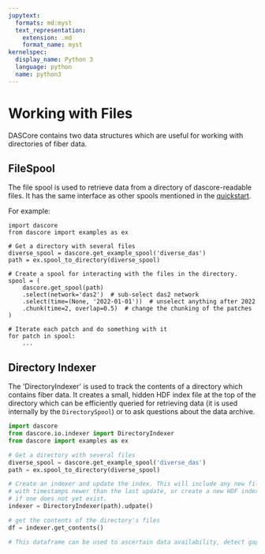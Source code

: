 ```yaml
---
jupytext:
  formats: md:myst
  text_representation:
    extension: .md
    format_name: myst
kernelspec:
  display_name: Python 3
  language: python
  name: python3
---
```


# Working with Files

DASCore contains two data structures which are useful for working with directories of
fiber data.

## FileSpool
The file spool is used to retrieve data from a directory of dascore-readable files.
It has the same interface as other spools mentioned in the
[quickstart](./quickstart.md).

For example:

```{code-cell}
import dascore
from dascore import examples as ex

# Get a directory with several files
diverse_spool = dascore.get_example_spool('diverse_das')
path = ex.spool_to_directory(diverse_spool)

# Create a spool for interacting with the files in the directory.
spool = (
    dascore.get_spool(path)
    .select(network='das2')  # sub-select das2 network
    .select(time=(None, '2022-01-01'))  # unselect anything after 2022
    .chunk(time=2, overlap=0.5)  # change the chunking of the patches
)

# Iterate each patch and do something with it
for patch in spool:
    ...
```

## Directory Indexer
The 'DirectoryIndexer' is used to track the contents of a directory which
contains fiber data. It creates a small, hidden HDF index file at the top
of the directory which can be efficiently queried for retrieving data
(it is used internally by the `DirectorySpool`) or to ask questions about
the data archive.


```python
import dascore
from dascore.io.indexer import DirectoryIndexer
from dascore import examples as ex

# Get a directory with several files
diverse_spool = dascore.get_example_spool('diverse_das')
path = ex.spool_to_directory(diverse_spool)

# Create an indexer and update the index. This will include any new files
# with timestamps newer than the last update, or create a new HDF index file
# if one does not yet exist.
indexer = DirectoryIndexer(path).udpate()

# get the contents of the directory's files
df = indexer.get_contents()

# This dataframe can be used to ascertain data availability, detect gaps, etc.
```
